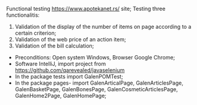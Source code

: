 Functional testing https://www.apotekanet.rs/ site;
Testing three functionalitis: 
1. Validation of the display of the number of items on page according to a certain criterion;
2. Validation of the web price of an action item;
3. Validation of the bill calculation;
- Preconditions: Open system Windows, Browser Google Chrome;
- Software IntelliJ, import project from https://github.com/qarevealed/javaselenium
- In the package tests import GalenPOMTest;
- In the package pages- import GalenArticalPage, GalenArticlesPage, GalenBasketPage, GalenBonesPage, GalenCosmeticArticlesPage, GalenHome2Page, GalenHomePage;
